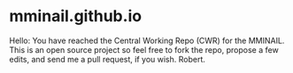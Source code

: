 # mminail.github.io
Hello: You have reached the Central Working Repo (CWR) for the MMINAIL.
This is an open source project so feel free to fork the repo, propose a few edits, and send me a pull request, if you wish.
Robert.
